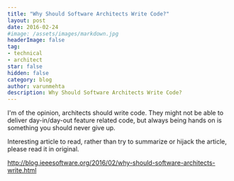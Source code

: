 ```yaml
---
title: "Why Should Software Architects Write Code?"
layout: post
date: 2016-02-24
#image: /assets/images/markdown.jpg
headerImage: false
tag:
- technical
- architect
star: false
hidden: false
category: blog
author: varunmehta
description: Why Should Software Architects Write Code?
---
```

I'm of the opinion, architects should write code. They might not be able to deliver day-in/day-out feature related code, but always being hands on is something you should never give up. 

Interesting article to read, rather than try to summarize or hijack the article, please read it in original.

http://blog.ieeesoftware.org/2016/02/why-should-software-architects-write.html 